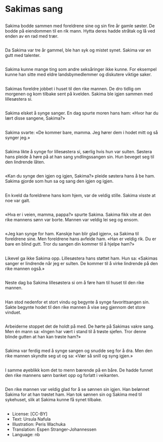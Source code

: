 # Sakimas sang

##
Sakima bodde sammen med foreldrene sine og sin fire år gamle søster. De bodde på eiendommen til en rik mann. Hytta deres hadde stråtak og lå ved enden av en rad med trær.

##
Da Sakima var tre år gammel, ble han syk og mistet synet. Sakima var en gutt med talenter.

##
Sakima kunne mange ting som andre seksåringer ikke kunne. For eksempel kunne han sitte med eldre landsbymedlemmer og diskutere viktige saker.

##
Sakimas foreldre jobbet i huset til den rike mannen. De dro tidlig om morgenen og kom tilbake sent på kvelden. Sakima ble igjen sammen med lillesøstera si.

##
Sakima elsket å synge sanger. En dag spurte moren hans ham: «Hvor har du lært disse sangene, Sakima?»

##
Sakima svarte: «De kommer bare, mamma. Jeg hører dem i hodet mitt og så synger jeg.»

##
Sakima likte å synge for lillesøstera si, særlig hvis hun var sulten. Søstera hans pleide å høre på at han sang yndlingssangen sin. Hun beveget seg til den lindrende låten.

##
«Kan du synge den igjen og igjen, Sakima?» pleide søstera hans å be ham. Sakima gjorde som hun sa og sang den igjen og igjen.

##
En kveld da foreldrene hans kom hjem, var de veldig stille. Sakima visste at noe var galt.

##
«Hva er i veien, mamma, pappa?» spurte Sakima. Sakima fikk vite at den rike mannens sønn var borte. Mannen var veldig lei seg og ensom.

##
«Jeg kan synge for ham. Kanskje han blir glad igjen», sa Sakima til foreldrene sine. Men foreldrene hans avfeide ham. «Han er veldig rik. Du er bare en blind gutt. Tror du sangen din kommer til å hjelpe ham?»

##
Likevel ga ikke Sakima opp. Lillesøstera hans støttet ham. Hun sa: «Sakimas sanger er lindrende når jeg er sulten. De kommer til å virke lindrende på den rike mannen også.»

##
Neste dag ba Sakima lillesøstera si om å føre ham til huset til den rike mannen.

##
Han stod nedenfor et stort vindu og begynte å synge favorittsangen sin. Sakte begynte hodet til den rike mannen å vise seg gjennom det store vinduet.

##
Arbeiderne stoppet det de holdt på med. De hørte på Sakimas vakre sang. Men én mann sa: «Ingen har vært i stand til å trøste sjefen. Tror denne blinde gutten at han kan trøste ham?»

##
Sakima var ferdig med å synge sangen og snudde seg for å dra. Men den rike mannen skyndte seg ut og sa: «Vær så snill og syng igjen.»

##
I samme øyeblikk kom det to menn bærende på en båre. De hadde funnet den rike mannens sønn banket opp og forlatt i veikanten.

##
Den rike mannen var veldig glad for å se sønnen sin igjen. Han belønnet Sakima for at han trøstet ham. Han tok sønnen sin og Sakima med til sykehuset, slik at Sakima kunne få synet tilbake.

##
* License: [CC-BY]
* Text: Ursula Nafula
* Illustration: Peris Wachuka
* Translation: Espen Stranger-Johannessen
* Language: nb

